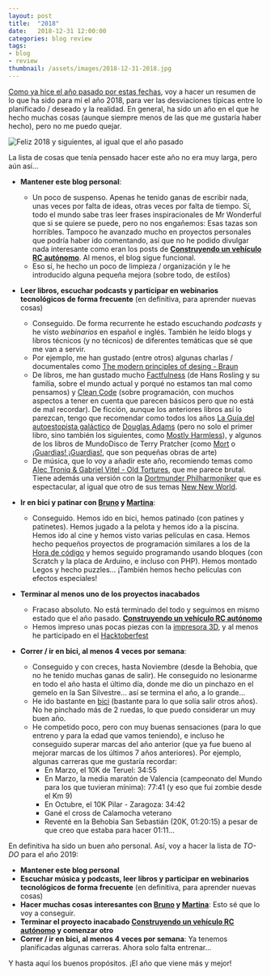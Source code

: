 ```yaml
---
layout: post
title:  "2018"
date:   2018-12-31 12:00:00
categories: blog review
tags:
- blog
- review
thumbnail: /assets/images/2018-12-31-2018.jpg
---
```


[Como ya hice el año pasado por estas fechas]({{site.url}}/2017/12/31/2017), voy a hacer un resumen de lo que ha sido para mí el año 2018, para ver las desviaciones típicas entre lo planificado / deseado y la realidad. En general, ha sido un año en el que he hecho muchas cosas (aunque siempre menos de las que me gustaría haber hecho), pero no me puedo quejar.

![Feliz 2018 y siguientes, al igual que el año pasado]({{site.url}}/assets/images/2018-12-31-2018.jpg)

La lista de cosas que tenía pensado hacer este año no era muy larga, pero aún así... 

* **Mantener este blog personal**: 
  * Un poco de suspenso. Apenas he tenido ganas de escribir nada, unas veces por falta de ideas, otras veces por falta de tiempo. Sí, todo el mundo sabe tras leer frases inspiracionales de Mr Wonderful que si se quiere se puede, pero no nos engañemos: Esas tazas son horribles. Tampoco he avanzado mucho en proyectos personales que podría haber ido comentando, así que no he podido divulgar nada interesante como eran los posts de **[Construyendo un vehículo RC autónomo]({{site.url}}/2017/08/22/autonomous-rc-car-construyendo-un-coche-autonomo)**. Al menos, el blog sigue funcional.
  * Eso sí, he hecho un poco de limpieza / organización y le he introducido alguna pequeña mejora (sobre todo, de estilos)

* **Leer libros, escuchar podcasts y participar en webinarios tecnológicos de forma frecuente** (en definitiva, para aprender nuevas cosas)
  * Conseguido. De forma recurrente he estado escuchando _podcasts_ y he visto _webinarios_ en español e inglés. También he leído blogs y libros técnicos (y no técnicos) de diferentes temáticas que sé que me van a servir.
  * Por ejemplo, me han gustado (entre otros) algunas charlas / documentales como [The modern principles of desing - Braun](https://www.youtube.com/watch?v=zNQv0ZX2eno&index=2&list=PLARHdv-87rPyD4cDyFbBGJn8dAhL9VJS2&t=0s)
  * De libros, me han gustado mucho [Factfulness](https://amzn.to/2R2N9jP) (de Hans Rosling y su familia, sobre el mundo actual y porqué no estamos tan mal como pensamos) y [Clean Code](https://amzn.to/2R81w6z) (sobre programación, con muchos aspectos a tener en cuenta que parecen básicos pero que no está de mal recordar). De ficción, aunque los anteriores libros así lo parezcan, tengo que recomendar como todos los años [La Guía del autoestopista galáctico](http://amzn.to/2lDVg47) de [Douglas Adams](https://en.wikipedia.org/wiki/Douglas_Adams) (pero no solo el primer libro, sino también los siguientes, como [Mostly Harmless](http://amzn.to/2lEBxRT)), y algunos de los libros de MundoDisco de Terry Pratcher (como [Mort](https://amzn.to/2R2V3tG) o [¡Guardias! ¡Guardias!](https://amzn.to/2Vo99UZ), que son pequeñas obras de arte)
  * De música, que lo voy a añadir este año, recomiendo temas como [Alec Troniq & Gabriel Vitel - Old Tortures](https://youtu.be/F8LeyiT6KB8), que me parece brutal. Tiene además una versión con la [Dortmunder Philharmoniker](https://youtu.be/xIgJ2LsLg80) que es espectacular, al igual que otro de sus temas [New New World](https://youtu.be/mkcK_Kznsdc). 

* **Ir en bici y patinar con [Bruno](https://twitter.com/brunocasasabos) y [Martina](https://twitter.com/martinacasasab)**:
  * Conseguido. Hemos ido en bici, hemos patinado (con patines y patinetes). Hemos jugado a la pelota y hemos ido a la piscina. Hemos ido al cine y hemos visto varias películas en casa. Hemos hecho pequeños proyectos de programación similares a los de la [Hora de código](https://code.org/) y hemos seguido programando usando bloques (con Scratch y la placa de Arduino, e incluso con PHP). Hemos montado Legos y hecho puzzles... ¡También hemos hecho películas con efectos especiales!

* **Terminar al menos uno de los proyectos inacabados**
  * Fracaso absoluto. No está terminado del todo y seguimos en mismo estado que el año pasado. **[Construyendo un vehículo RC autónomo]({{site.url}}/2017/08/22/autonomous-rc-car-construyendo-un-coche-autonomo)**
  * Hemos impreso unas pocas piezas con la [impresora 3D]({{site.url}}/2016/12/23/3d), y al menos he participado en el [Hacktoberfest](https://hacktoberfest.digitalocean.com/)

* **Correr / ir en bici, al menos 4 veces por semana**: 
  * Conseguido y con creces, hasta Noviembre (desde la Behobia, que no he tenido muchas ganas de salir). He conseguido no lesionarme en todo el año hasta el último día, donde me dio un pinchazo en el gemelo en la San Silvestre... así se termina el año, a lo grande...
  * He ido bastante en [bici]({{site.url}}/2016/07/26/iternova-smartbike-01) (bastante para lo que solía salir otros años). No he pinchado más de 2 ruedas, lo que puedo considerar un muy buen año.
  * He competido poco, pero con muy buenas sensaciones (para lo que entreno y para la edad que vamos teniendo), e incluso he conseguido superar marcas del año anterior (que ya fue bueno al mejorar marcas de los últimos 7 años anteriores). Por ejemplo, algunas carreras que me gustaría recordar:
    - En Marzo, el 10K de Teruel: 34:55
    - En Marzo, la media maratón de Valencia (campeonato del Mundo para los que tuvieran mínima): 77:41 (y eso que fui zombie desde el Km 9)
    - En Octubre, el 10K Pilar - Zaragoza: 34:42
    - Gané el cross de Calamocha veterano
    - Reventé en la Behobia San Sebastián (20K, 01:20:15) a pesar de que creo que estaba para hacer 01:11...

En definitiva ha sido un buen año personal. Así, voy a hacer la lista de _TO-DO_ para el año 2019:

* **Mantener este blog personal**
* **Escuchar música y podcasts, leer libros y participar en webinarios tecnológicos de forma frecuente** (en definitiva, para aprender nuevas cosas)
* **Hacer muchas cosas interesantes con [Bruno](https://twitter.com/brunocasasabos) y [Martina](https://twitter.com/martinacasasab)**: Esto sé que lo voy a conseguir.
* **Terminar el proyecto inacabado [Construyendo un vehículo RC autónomo]({{site.url}}/2017/08/22/autonomous-rc-car-construyendo-un-coche-autonomo) y comenzar otro**
* **Correr / ir en bici, al menos 4 veces por semana**: Ya tenemos planificadas algunas carreras. Ahora solo falta entrenar...

Y hasta aquí los buenos propósitos. ¡El año que viene más y mejor!
